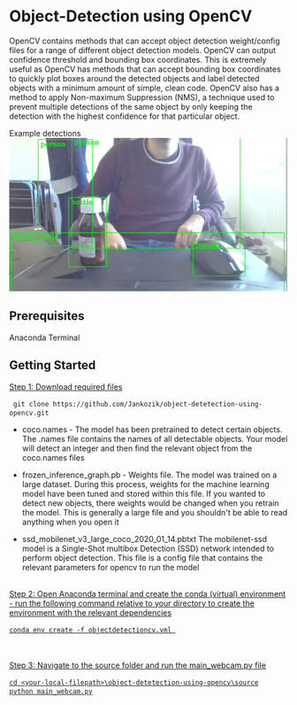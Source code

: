 # Object-Detection using OpenCV
OpenCV contains methods that can accept object detection weight/config files for a range of different object detection models. OpenCV can output confidence threshold and bounding box coordinates. This is extremely useful as OpenCV has methods that can accept bounding box coordinates to quickly plot boxes around the detected objects and label detected objects with a minimum amount of simple, clean code. OpenCV also has a method to apply Non-maximum Suppression (NMS), a technique used to prevent multiple detections of the same object by only keeping the detection with the highest confidence for that particular object. 

Example detections <br>
![Test](https://github.com/jankozik/object-detetection-using-opencv/blob/main/Images/SampleDetection.PNG)

## Prerequisites 
Anaconda Terminal

## Getting Started
<u> Step 1: Download required files </u> <br>

```
 git clone https://github.com/Jankozik/object-detetection-using-opencv.git
```

- coco.names - The model has been pretrained to detect certain objects. The .names file contains the names of all detectable objects. Your model will detect an integer and then find the relevant object from the coco.names files

- frozen_inference_graph.pb - Weights file. The model was trained on a large dataset. During this process, weights for the machine learning model have been tuned and stored within this file. If you wanted to detect new objects, there weights would be changed when you retrain the model. This is generally a large file and you shouldn't be able to read anything when you open it

- ssd_mobilenet_v3_large_coco_2020_01_14.pbtxt The mobilenet-ssd model is a Single-Shot multibox Detection (SSD) network intended to perform object detection. This file is a config file that contains the relevant parameters for opencv to run the model
<br>
<u> Step 2: Open Anaconda terminal and create the conda (virtual) environment <br>
- run the following command relative to your directory to create the environment with the relevant dependencies <br>

```
conda env create -f objectdetectioncv.yml 
```
<br>
<br>
<u> Step 3: Navigate to the source folder and run the main_webcam.py file <br>

```
cd <your-local-filepath>\object-detetection-using-opencv\source
python main_webcam.py
```

